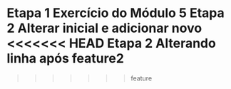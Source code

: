 Etapa 1 Exercício do Módulo 5
Etapa 2 Alterar inicial e adicionar novo
<<<<<<< HEAD
Etapa 2 Alterando linha após feature2
=======
>>>>>>> feature
